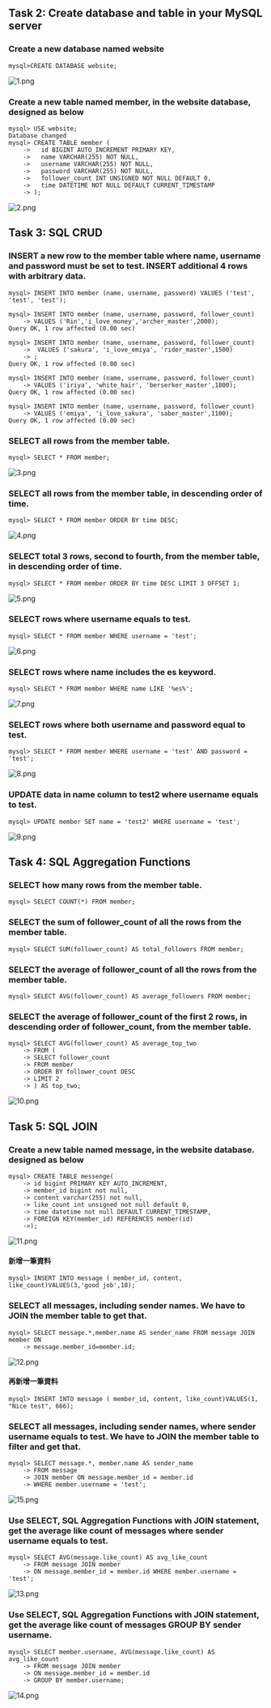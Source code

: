 ## Task 2: Create database and table in your MySQL server

### Create a new database named website

```mysql
mysql>CREATE DATABASE website;
```
![1.png](screenshot/1.png)

### Create a new table named member, in the website database, designed as below

```mysql
mysql> USE website;
Database changed
mysql> CREATE TABLE member (
    ->   id BIGINT AUTO_INCREMENT PRIMARY KEY,
    ->   name VARCHAR(255) NOT NULL,
    ->   username VARCHAR(255) NOT NULL,
    ->   password VARCHAR(255) NOT NULL,
    ->   follower_count INT UNSIGNED NOT NULL DEFAULT 0,
    ->   time DATETIME NOT NULL DEFAULT CURRENT_TIMESTAMP
    -> );
```
![2.png](screenshot/2.png)

## Task 3: SQL CRUD

### INSERT a new row to the member table where name, username and password must be set to test. INSERT additional 4 rows with arbitrary data.

```mysql
mysql> INSERT INTO member (name, username, password) VALUES ('test', 'test', 'test');

mysql> INSERT INTO member (name, username, password, follower_count)
    -> VALUES ('Rin','i_love_money','archer_master',2000);
Query OK, 1 row affected (0.00 sec)

mysql> INSERT INTO member (name, username, password, follower_count)
    ->  VALUES ('sakura', 'i_love_emiya', 'rider_master',1500)
    -> ;
Query OK, 1 row affected (0.00 sec)

mysql> INSERT INTO member (name, username, password, follower_count)
    -> VALUES ('iriya', 'white_hair', 'berserker_master',1800);
Query OK, 1 row affected (0.00 sec)

mysql> INSERT INTO member (name, username, password, follower_count)
    -> VALUES ('emiya', 'i_love_sakura', 'saber_master',1100);
Query OK, 1 row affected (0.00 sec)
```
### SELECT all rows from the member table.

```mysql
mysql> SELECT * FROM member;
```
![3.png](screenshot/3.png)

### SELECT all rows from the member table, in descending order of time.

```mysql
mysql> SELECT * FROM member ORDER BY time DESC;
```
![4.png](screenshot/4.png)

### SELECT total 3 rows, second to fourth, from the member table, in descending order of time.

```mysql
mysql> SELECT * FROM member ORDER BY time DESC LIMIT 3 OFFSET 1;
```
![5.png](screenshot/5.png)

### SELECT rows where username equals to test.

```mysql
mysql> SELECT * FROM member WHERE username = 'test';
```
![6.png](screenshot/6.png)

### SELECT rows where name includes the es keyword.

```mysql
mysql> SELECT * FROM member WHERE name LIKE '%es%';
```
![7.png](screenshot/7.png)

### SELECT rows where both username and password equal to test.

```mysql
mysql> SELECT * FROM member WHERE username = 'test' AND password = 'test';
```
![8.png](screenshot/8.png)

### UPDATE data in name column to test2 where username equals to test.

```mysql
mysql> UPDATE member SET name = 'test2' WHERE username = 'test';
```
![9.png](screenshot/9.png)

## Task 4: SQL Aggregation Functions

### SELECT how many rows from the member table.

```mysql
mysql> SELECT COUNT(*) FROM member;
```

### SELECT the sum of follower_count of all the rows from the member table.

```mysql
mysql> SELECT SUM(follower_count) AS total_followers FROM member;
```
### SELECT the average of follower_count of all the rows from the member table.

```mysql
mysql> SELECT AVG(follower_count) AS average_followers FROM member;
```

### SELECT the average of follower_count of the first 2 rows, in descending order of follower_count, from the member table.

```mysql
mysql> SELECT AVG(follower_count) AS average_top_two
    -> FROM (
    -> SELECT follower_count
    -> FROM member
    -> ORDER BY follower_count DESC
    -> LIMIT 2
    -> ) AS top_two;
```

![10.png](screenshot/10.png)

## Task 5: SQL JOIN

### Create a new table named message, in the website database. designed as below
```mysql
mysql> CREATE TABLE messenge(
    -> id bigint PRIMARY KEY AUTO_INCREMENT,
    -> member_id bigint not null,
    -> content varchar(255) not null,
    -> like_count int unsigned not null default 0,
    -> time datetime not null DEFAULT CURRENT_TIMESTAMP,
    -> FOREIGN KEY(member_id) REFERENCES member(id)
    ->);
```
![11.png](screenshot/11.png)

#### 新增一筆資料
```mysql
mysql> INSERT INTO message ( member_id, content, like_count)VALUES(3,'good job',18);
```

### SELECT all messages, including sender names. We have to JOIN the member table to get that.

```mysql
mysql> SELECT message.*,member.name AS sender_name FROM message JOIN member ON 
    -> message.member_id=member.id;
```
![12.png](screenshot/12.png)

#### 再新增一筆資料
```mysql
mysql> INSERT INTO message ( member_id, content, like_count)VALUES(1, "Nice test", 666);
```

### SELECT all messages, including sender names, where sender username equals to test. We have to JOIN the member table to filter and get that.

```mysql
mysql> SELECT message.*, member.name AS sender_name
    -> FROM message
    -> JOIN member ON message.member_id = member.id
    -> WHERE member.username = 'test';
```
![15.png](screenshot/15.png)

### Use SELECT, SQL Aggregation Functions with JOIN statement, get the average like count of messages where sender username equals to test.

```mysql
mysql> SELECT AVG(message.like_count) AS avg_like_count 
    -> FROM message JOIN member 
    -> ON message.member_id = member.id WHERE member.username = 'test';
```
![13.png](screenshot/13.png)

### Use SELECT, SQL Aggregation Functions with JOIN statement, get the average like count of messages GROUP BY sender username.

```mysql
mysql> SELECT member.username, AVG(message.like_count) AS avg_like_count 
    -> FROM message JOIN member 
    -> ON message.member_id = member.id 
    -> GROUP BY member.username;
```

![14.png](screenshot/14.png)